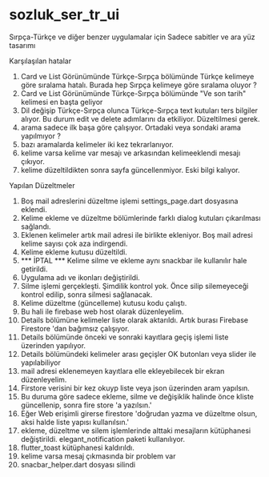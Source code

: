 # sozluk_ser_tr_ui

Sırpça-Türkçe ve diğer benzer uygulamalar için
Sadece sabitler ve ara yüz tasarımı

Karşılaşılan hatalar 
1. Card ve List Görünümünde Türkçe-Sırpça bölümünde Türkçe kelimeye göre sıralama hatalı. 
    Burada hep Sırpça kelimeye göre sıralama oluyor ?
2. Card ve List Görünümünde Türkçe-Sırpça bölümünde "Ve son tarih" kelimesi en başta geliyor
3. Dil değişip Türkçe-Sırpça olunca Türkçe-Sırpça text kutuları ters bilgiler alıyor. Bu durum
edit ve delete adımlarını da etkiliyor. Düzeltilmesi gerek.
4. arama sadece ilk başa göre çalışıyor. Ortadaki veya sondaki arama yapılmıyor ?
5. bazı aramalarda kelimeler iki kez tekrarlanıyor.
6. kelime varsa kelime var mesajı ve arkasından kelimeeklendi mesajı çıkıyor.
7. kelime düzeltildikten sonra sayfa güncellenmiyor. Eski bilgi kalıyor.

Yapılan Düzeltmeler 
1. Boş mail adreslerini düzeltme işlemi settings_page.dart dosyasına eklendi.
2. Kelime ekleme ve düzeltme bölümlerinde farklı dialog kutuları çıkarılması sağlandı.
3. Eklenen kelimeler artık mail adresi ile birlikte ekleniyor. Boş mail adresi kelime sayısı çok aza indirgendi.
4. Kelime ekleme kutusu düzeltildi.
5. *** İPTAL *** Kelime silme ve ekleme aynı snackbar ile kullanılır hale getirildi.
6. Uygulama adı ve ikonları değiştirildi.
7. Silme işlemi gerçekleşti. Şimdilik kontrol yok. Önce silip silemeyeceği kontrol edilip, sonra silmesi sağlanacak.
8. Kelime düzeltme (güncelleme) kutusu kodu çalıştı. 
9. Bu hali ile firebase web host olarak düzenleyelim. 
10. Details bölümüne kelimeler liste olarak aktarıldı. Artık burası Firebase Firestore 'dan bağımsız çalışıyor.
11. Details bölümünde önceki ve sonraki kayıtlara geçiş işlemi liste üzerinden yapılıyor.
12. Details bölümündeki kelimeler arası geçişler OK butonları veya slider ile yapılabiliyor
13. mail adresi eklenemeyen kayıtlara elle ekleyebilecek bir ekran düzenleyelim.
14. Firstore verisini bir kez okuyp liste veya json üzerinden aram yapılsın. 
15. Bu duruma göre sadece ekleme, silme ve değişiklik halinde önce kliste güncellenip, sonra fire store 'a yazılsın.'
16. Eğer Web erişimli girerse firestore 'doğrudan yazma ve düzeltme olsun, aksi halde liste yapısı kullanılsın.'
17. ekleme, düzeltme ve silem işlemlerinde alttaki mesajların kütüphanesi değiştirildi. elegant_notification paketi kullanılıyor.
18. flutter_toast kütüphanesi kaldırıldı.
19. kelime varsa mesaj çıkmasında bir problem var
20. snacbar_helper.dart dosyası silindi

